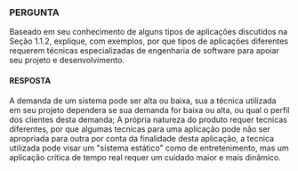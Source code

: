 ### PERGUNTA

Baseado em seu conhecimento de alguns tipos de aplicações discutidos na Seção 1.1.2, explique, com exemplos, por que tipos de aplicações diferentes requerem técnicas especializadas de engenharia de 
software para apoiar seu projeto e desenvolvimento.

#### RESPOSTA

A demanda de um sistema pode ser alta ou baixa, sua a técnica utilizada em seu projeto dependera se sua demanda for baixa ou alta, ou qual o perfil dos clientes desta demanda;
A própria natureza do produto requer tecnicas diferentes, por que algumas tecnicas para uma aplicação pode não ser apropriada para outra por conta da finalidade desta aplicação, a tecnica utilizada pode visar um "sistema estático" como de entretenimento, mas um aplicação critica de tempo real requer um cuidado maior e mais dinâmico.
